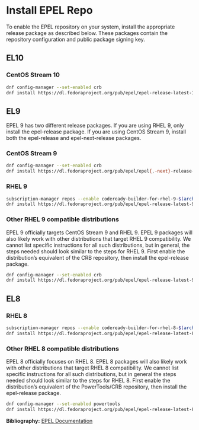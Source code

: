 # Install EPEL Repo

To enable the EPEL repository on your system, install the appropriate release package as described below. These packages contain the repository configuration and public package signing key.

## EL10
### CentOS Stream 10

```bash
dnf config-manager --set-enabled crb
dnf install https://dl.fedoraproject.org/pub/epel/epel-release-latest-10.noarch.rpm
```

## EL9

EPEL 9 has two different release packages. If you are using RHEL 9, only install the epel-release package. If you are using CentOS Stream 9, install both the epel-release and epel-next-release packages.

### CentOS Stream 9

```bash
dnf config-manager --set-enabled crb
dnf install https://dl.fedoraproject.org/pub/epel/epel{,-next}-release-latest-9.noarch.rpm
```

### RHEL 9

```bash
subscription-manager repos --enable codeready-builder-for-rhel-9-$(arch)-rpms
dnf install https://dl.fedoraproject.org/pub/epel/epel-release-latest-9.noarch.rpm
```

### Other RHEL 9 compatible distributions

EPEL 9 officially targets CentOS Stream 9 and RHEL 9. EPEL 9 packages will also likely work with other distributions that target RHEL 9 compatibility. We cannot list specific instructions for all such distributions, but in general, the steps needed should look similar to the steps for RHEL 9. First enable the distribution’s equivalent of the CRB repository, then install the epel-release package.

```bash
dnf config-manager --set-enabled crb
dnf install https://dl.fedoraproject.org/pub/epel/epel-release-latest-9.noarch.rpm
```

## EL8

### RHEL 8

```bash
subscription-manager repos --enable codeready-builder-for-rhel-8-$(arch)-rpms
dnf install https://dl.fedoraproject.org/pub/epel/epel-release-latest-8.noarch.rpm
```

### Other RHEL 8 compatible distributions


EPEL 8 officially focuses on RHEL 8. EPEL 8 packages will also likely work with other distributions that target RHEL 8 compatibility. We cannot list specific instructions for all such distributions, but in general the steps needed should look similar to the steps for RHEL 8. First enable the distribution’s equivalent of the PowerTools/CRB repository, then install the epel-release package.

```bash
dnf config-manager --set-enabled powertools
dnf install https://dl.fedoraproject.org/pub/epel/epel-release-latest-8.noarch.rpm
```

**Bibliography:** [EPEL Documentation](https://docs.fedoraproject.org/en-US/epel/getting-started/)